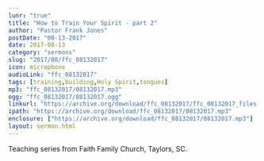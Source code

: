 ```yaml
---
lunr: "true"
title: "How to Train Your Spirit - part 2"
author: "Pastor Frank Jones"
postDate: "08-13-2017"
date: 2017-08-13
category: "sermons"
slug: "2017/08/ffc_08132017"
icon: microphone
audioLink: "ffc_08132017"
tags: [training,building,Holy Spirit,tongues]
mp3: "ffc_08132017/08132017.mp3"
ogg: "ffc_08132017/08132017.ogg"
linkurl: "https://archive.org/download/ffc_08132017/ffc_08132017_files.xml"
ipath: "https://archive.org/download/ffc_08132017/08132017.mp3"
enclosure: ["https://archive.org/download/ffc_08132017/08132017.mp3"]
layout: sermon.html
---
```


Teaching series from Faith Family Church, Taylors, SC.
